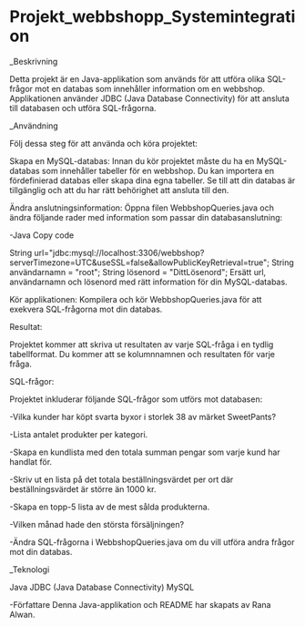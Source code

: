 # Projekt_webbshopp_Systemintegration

_Beskrivning

Detta projekt är en Java-applikation som används för att utföra olika SQL-frågor mot en databas som innehåller information om en webbshop. Applikationen använder JDBC (Java Database Connectivity) för att ansluta till databasen och utföra SQL-frågorna.


_Användning

Följ dessa steg för att använda och köra projektet:

Skapa en MySQL-databas: Innan du kör projektet måste du ha en MySQL-databas som innehåller tabeller för en webbshop. Du kan importera en fördefinierad databas eller skapa dina egna tabeller.
Se till att din databas är tillgänglig och att du har rätt behörighet att ansluta till den.


Ändra anslutningsinformation: Öppna filen WebbshopQueries.java och ändra följande rader med information som passar din databasanslutning:

-Java Copy code

String url="jdbc:mysql://localhost:3306/webbshop?serverTimezone=UTC&useSSL=false&allowPublicKeyRetrieval=true";
String användarnamn = "root";
String lösenord = "DittLösenord";
Ersätt url, användarnamn och lösenord med rätt information för din MySQL-databas.

Kör applikationen: Kompilera och kör WebbshopQueries.java för att exekvera SQL-frågorna mot din databas.

Resultat:

Projektet kommer att skriva ut resultaten av varje SQL-fråga i en tydlig tabellformat.
Du kommer att se kolumnnamnen och resultaten för varje fråga.


SQL-frågor:

Projektet inkluderar följande SQL-frågor som utförs mot databasen:

-Vilka kunder har köpt svarta byxor i storlek 38 av märket SweetPants?

-Lista antalet produkter per kategori.

-Skapa en kundlista med den totala summan pengar som varje kund har handlat för.

-Skriv ut en lista på det totala beställningsvärdet per ort där beställningsvärdet är större än 1000 kr.

-Skapa en topp-5 lista av de mest sålda produkterna.

-Vilken månad hade den största försäljningen?

-Ändra SQL-frågorna i WebbshopQueries.java om du vill utföra andra frågor mot din databas.


_Teknologi

Java
JDBC (Java Database Connectivity)
MySQL


-Författare
Denna Java-applikation och README har skapats av Rana Alwan.
